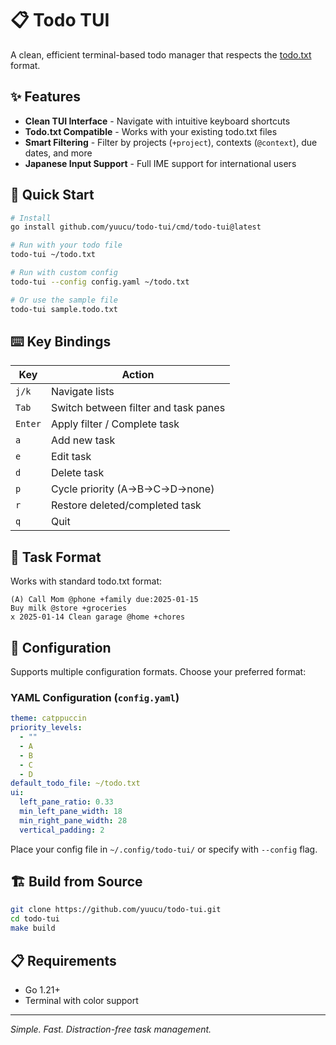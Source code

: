 # 📋 Todo TUI

A clean, efficient terminal-based todo manager that respects the [todo.txt](http://todotxt.org/) format.

## ✨ Features

- **Clean TUI Interface** - Navigate with intuitive keyboard shortcuts
- **Todo.txt Compatible** - Works with your existing todo.txt files
- **Smart Filtering** - Filter by projects (`+project`), contexts (`@context`), due dates, and more
- **Japanese Input Support** - Full IME support for international users

## 🚀 Quick Start

```bash
# Install
go install github.com/yuucu/todo-tui/cmd/todo-tui@latest

# Run with your todo file
todo-tui ~/todo.txt

# Run with custom config
todo-tui --config config.yaml ~/todo.txt

# Or use the sample file
todo-tui sample.todo.txt
```

## ⌨️ Key Bindings

| Key | Action |
|-----|--------|
| `j/k` | Navigate lists |
| `Tab` | Switch between filter and task panes |
| `Enter` | Apply filter / Complete task |
| `a` | Add new task |
| `e` | Edit task |
| `d` | Delete task |
| `p` | Cycle priority (A→B→C→D→none) |
| `r` | Restore deleted/completed task |
| `q` | Quit |

## 📝 Task Format

Works with standard todo.txt format:
```
(A) Call Mom @phone +family due:2025-01-15
Buy milk @store +groceries
x 2025-01-14 Clean garage @home +chores
```

## 🎨 Configuration

Supports multiple configuration formats. Choose your preferred format:

### YAML Configuration (`config.yaml`)
```yaml
theme: catppuccin
priority_levels:
  - ""
  - A
  - B
  - C
  - D
default_todo_file: ~/todo.txt
ui:
  left_pane_ratio: 0.33
  min_left_pane_width: 18
  min_right_pane_width: 28
  vertical_padding: 2
```

Place your config file in `~/.config/todo-tui/` or specify with `--config` flag.

## 🏗️ Build from Source

```bash
git clone https://github.com/yuucu/todo-tui.git
cd todo-tui
make build
```

## 📋 Requirements

- Go 1.21+
- Terminal with color support

---

*Simple. Fast. Distraction-free task management.* 
